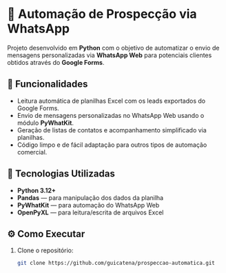 # 🤖 Automação de Prospecção via WhatsApp

Projeto desenvolvido em **Python** com o objetivo de automatizar o envio de mensagens personalizadas via **WhatsApp Web** para potenciais clientes obtidos através do **Google Forms**.

## 🚀 Funcionalidades
- Leitura automática de planilhas Excel com os leads exportados do Google Forms.  
- Envio de mensagens personalizadas no WhatsApp Web usando o módulo **PyWhatKit**.  
- Geração de listas de contatos e acompanhamento simplificado via planilhas.  
- Código limpo e de fácil adaptação para outros tipos de automação comercial.

## 🧠 Tecnologias Utilizadas
- **Python 3.12+**
- **Pandas** — para manipulação dos dados da planilha  
- **PyWhatKit** — para automação do WhatsApp Web  
- **OpenPyXL** — para leitura/escrita de arquivos Excel  

## ⚙️ Como Executar
1. Clone o repositório:
   ```bash
   git clone https://github.com/guicatena/prospeccao-automatica.git
